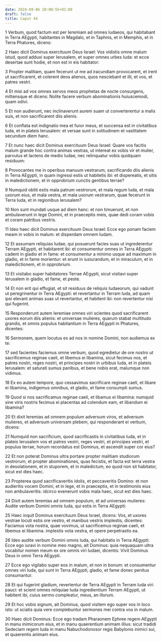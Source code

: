 ```yaml
---
date: 2024-09-06 20:00:55+02:00
draft: false
title: Caput 44
---
```





1 Verbum, quod factum est per Ieremiam ad omnes Iudaeos, qui habitabant in Terra AEgypti, habitantes in Magdalo, et in Taphnis, et in Memphis, et in Terra Phatures, dicens:

2 Haec dicit Dominus exercituum Deus Israel: Vos vidistis omne malum istud, quod adduxi super Ierusalem, et super omnes urbes Iuda: et ecce desertae sunt hodie, et non est in eis habitator:

3 Propter malitiam, quam fecerunt ut me ad iracundiam provocarent, et irent ut sacrificarent, et colerent deos alienos, quos nesciebant et illi, et vos, et patres vestri.

4 Et misi ad vos omnes servos meos prophetas de nocte consurgens, mittensque et dicens: Nolite facere verbum abominationis huiuscemodi, quam odivi.

5 Et non audierunt, nec inclinaverunt aurem suam ut converterentur a malis suis, et non sacrificarent diis alienis.

6 Et conflata est indignatio mea et furor meus, et succensa est in civitatibus Iuda, et in plateis Ierusalem: et versae sunt in solitudinem et vastitatem secundum diem hanc.

7 Et nunc haec dicit Dominus exercituum Deus Israel: Quare vos facitis malum grande hoc contra animas vestras, ut intereat ex vobis vir et mulier, parvulus et lactens de medio Iudae, nec relinquatur vobis quidquam residuum:

8 Provocantes me in operibus manuum vestrarum, sacrificando diis alienis in Terra AEgypti, in quam ingressi estis ut habitetis ibi: et dispereatis, et sitis in maledictionem, et in opprobrium cunctis gentibus terrae?

9 Numquid obliti estis mala patrum vestrorum, et mala regum Iuda, et mala uxorum eius, et mala vestra, et mala uxorum vestrarum, quae fecerunt in Terra Iuda, et in regionibus Ierusalem?

10 Non sunt mundati usque ad diem hanc: et non timuerunt, et non ambulaverunt in lege Domini, et in praeceptis meis, quae dedi coram vobis et coram patribus vestris.

11 Ideo haec dicit Dominus exercituum Deus Israel: Ecce ego ponam faciem meam in vobis in malum: et disperdam omnem Iudam.

12 Et assumam reliquias Iudae, qui posuerunt facies suas ut ingrederentur Terram AEgypti, et habitarent ibi: et consumentur omnes in Terra AEgypti: cadent in gladio et in fame: et consumentur a minimo usque ad maximum in gladio, et in fame morientur: et erunt in iusiurandum, et in miraculum, et in maledictionem, et in opprobrium.

13 Et visitabo super habitatores Terrae AEgypti, sicut visitavi super Ierusalem in gladio, et fame, et peste.

14 Et non erit qui effugiat, et sit residuus de reliquis Iudaeorum, qui vadunt ut peregrinentur in Terra AEgypti: et revertantur in Terram Iuda, ad quam ipsi elevant animas suas ut revertantur, et habitent ibi: non revertentur nisi qui fugerint.

15 Responderunt autem Ieremiae omnes viri scientes quod sacrificarent uxores eorum diis alienis: et universae mulieres, quarum stabat multitudo grandis, et omnis populus habitantium in Terra AEgypti in Phatures, dicentes:

16 Sermonem, quem locutus es ad nos in nomine Domini, non audiemus ex te:

17 sed facientes faciemus omne verbum, quod egredietur de ore nostro ut sacrificemus reginae caeli, et libemus ei libamina, sicut fecimus nos, et patres nostri, reges nostri, et principes nostri in urbibus Iuda, et in plateis Ierusalem: et saturati sumus panibus, et bene nobis erat, malumque non vidimus.

18 Ex eo autem tempore, quo cessavimus sacrificare reginae caeli, et libare ei libamina, indigemus omnibus, et gladio, et fame consumpti sumus.

19 Quod si nos sacrificamus reginae caeli, et libamus ei libamina: numquid sine viris nostris fecimus ei placentas ad colendum eam, et libandum ei libamina?

20 Et dixit Ieremias ad omnem populum adversum viros, et adversum mulieres, et adversum universam plebem, qui responderant ei verbum, dicens:

21 Numquid non sacrificium, quod sacrificastis in civitatibus Iuda, et in plateis Ierusalem vos et patres vestri, reges vestri, et principes vestri, et populus terrae, horum recordatus est Dominus, et ascendit super cor eius?

22 Et non poterat Dominus ultra portare propter malitiam studiorum vestrorum, et propter abominationes, quas fecistis, et facta est terra vestra in desolationem, et in stuporem, et in maledictum, eo quod non sit habitator, sicut est dies haec.

23 Propterea quod sacrificaveritis idolis, et peccaveritis Domino: et non audieritis vocem Domini, et in lege, et in praeceptis, et in testimoniis eius non ambulaveritis: idcirco evenerunt vobis mala haec, sicut est dies haec.

24 Dixit autem Ieremias ad omnem populum, et ad universas mulieres: Audite verbum Domini omnis Iuda, qui estis in Terra AEgypti:

25 Haec inquit Dominus exercituum Deus Israel, dicens: Vos, et uxores vestrae locuti estis ore vestro, et manibus vestris implestis, dicentes: Faciamus vota nostra, quae vovimus, ut sacrificemus reginae caeli, et libemus ei libamina. implestis vota vestra, et opere perpetrastis ea.

26 Ideo audite verbum Domini omnis Iuda, qui habitatis in Terra AEgypti: Ecce ego iuravi in nomine meo magno, ait Dominus: quia nequaquam ultra vocabitur nomen meum ex ore omnis viri Iudaei, dicentis: Vivit Dominus Deus in omni Terra AEgypti.

27 Ecce ego vigilabo super eos in malum, et non in bonum: et consumentur omnes viri Iuda, qui sunt in Terra AEgypti, gladio, et fame donec penitus consumantur.

28 Et qui fugerint gladium, revertentur de Terra AEgypti in Terram Iuda viri pauci: et scient omnes reliquiae Iuda ingredientium Terram AEgypti, ut habitent ibi, cuius sermo compleatur, meus, an illorum.

29 Et hoc vobis signum, ait Dominus, quod visitem ego super vos in loco isto: ut sciatis quia vere complebuntur sermones mei contra vos in malum.

30 Haec dicit Dominus: Ecce ego tradam Pharaonem Ephree regem AEgypti in manu inimicorum eius, et in manu quaerentium animam illius: sicut tradidi Sedeciam regem Iuda in manu Nabuchodonosor regis Babylonis inimici sui, et quaerentis animam eius.

